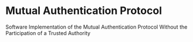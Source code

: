 # Mutual Authentication Protocol
Software Implementation of the Mutual Authentication Protocol Without the Participation of a Trusted Authority
